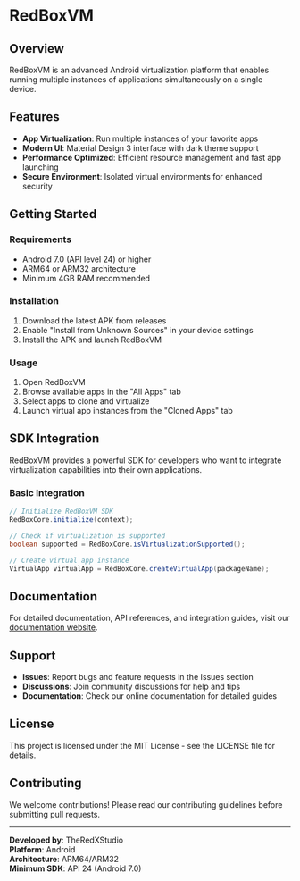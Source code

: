 # RedBoxVM

## Overview
RedBoxVM is an advanced Android virtualization platform that enables running multiple instances of applications simultaneously on a single device.

## Features
- **App Virtualization**: Run multiple instances of your favorite apps
- **Modern UI**: Material Design 3 interface with dark theme support
- **Performance Optimized**: Efficient resource management and fast app launching
- **Secure Environment**: Isolated virtual environments for enhanced security

## Getting Started

### Requirements
- Android 7.0 (API level 24) or higher
- ARM64 or ARM32 architecture
- Minimum 4GB RAM recommended

### Installation
1. Download the latest APK from releases
2. Enable "Install from Unknown Sources" in your device settings
3. Install the APK and launch RedBoxVM

### Usage
1. Open RedBoxVM
2. Browse available apps in the "All Apps" tab
3. Select apps to clone and virtualize
4. Launch virtual app instances from the "Cloned Apps" tab

## SDK Integration

RedBoxVM provides a powerful SDK for developers who want to integrate virtualization capabilities into their own applications.

### Basic Integration
```java
// Initialize RedBoxVM SDK
RedBoxCore.initialize(context);

// Check if virtualization is supported
boolean supported = RedBoxCore.isVirtualizationSupported();

// Create virtual app instance
VirtualApp virtualApp = RedBoxCore.createVirtualApp(packageName);
```

## Documentation

For detailed documentation, API references, and integration guides, visit our [documentation website](https://theredxstudio.github.io/RedBoxVM/).

## Support

- **Issues**: Report bugs and feature requests in the Issues section
- **Discussions**: Join community discussions for help and tips
- **Documentation**: Check our online documentation for detailed guides

## License

This project is licensed under the MIT License - see the LICENSE file for details.

## Contributing

We welcome contributions! Please read our contributing guidelines before submitting pull requests.

---

**Developed by**: TheRedXStudio  
**Platform**: Android  
**Architecture**: ARM64/ARM32  
**Minimum SDK**: API 24 (Android 7.0)
